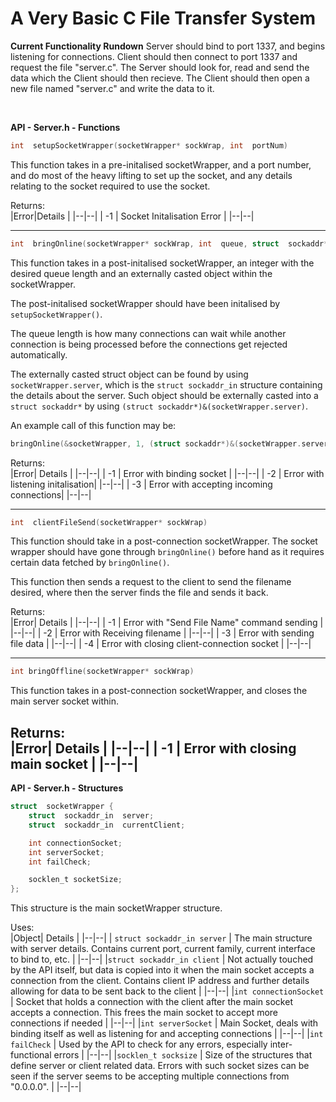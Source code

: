 # A Very Basic C File Transfer System

**Current Functionality Rundown**
Server should bind to port 1337, and begins listening for connections. Client should then connect to port 1337 and request the file "server.c". The Server should look for, read and send the data which the Client should then recieve. The Client should then open a new file named "server.c" and write the data to it.

<br>

**API - Server.h - Functions**

```c
int  setupSocketWrapper(socketWrapper* sockWrap, int  portNum)
```
This function takes in a pre-initalised socketWrapper, and a port number, and do most of the heavy lifting to set up the socket, and any details relating to the socket required to use the socket.

Returns:
<br>
|Error|Details  |
|--|--|
| -1 | Socket Initalisation Error |
|--|--|
<br>

---

```c
int  bringOnline(socketWrapper* sockWrap, int  queue, struct  sockaddr* castedServerStruct)
```
This function takes in a post-initalised socketWrapper, an integer with the desired queue length and an externally casted object within the socketWrapper.

The post-initalised socketWrapper should have been initalised by ```setupSocketWrapper()```.

The queue length is how many connections can wait while another connection is being processed before the connections get rejected automatically.

The externally casted struct object can be found by using ```socketWrapper.server```, which is the ```struct sockaddr_in``` structure containing the details about the server. Such object should be externally casted into a ```struct sockaddr*``` by using ```(struct sockaddr*)&(socketWrapper.server)```.

An example call of this function may be:
```c
bringOnline(&socketWrapper, 1, (struct sockaddr*)&(socketWrapper.server)
```

Returns:
<br>
|Error| Details |
|--|--|
| -1 | Error with binding socket |
|--|--|
| -2 | Error with listening initalisation|
|--|--|
| -3 | Error with accepting incoming connections|
|--|--|
<br>


---
```c
int  clientFileSend(socketWrapper* sockWrap)
```
This function should take in a post-connection socketWrapper. The socket wrapper should have gone through ```bringOnline()``` before hand as it requires certain data fetched by ```bringOnline()```.

This function then sends a request to the client to send the filename desired, where then the server finds the file and sends it back.

Returns:
<br>
|Error| Details |
|--|--|
| -1 | Error with "Send File Name" command sending |
|--|--|
| -2 | Error with Receiving filename |
|--|--|
| -3 | Error with sending file data |
|--|--|
| -4 | Error with closing client-connection socket |
|--|--|
<br>


---

```c
int bringOffline(socketWrapper* sockWrap)
```
This function takes in a post-connection socketWrapper, and closes the main server socket within.

Returns:
<br>
|Error| Details |
|--|--|
| -1 | Error with closing main socket |
|--|--|
<br>
----

**API - Server.h - Structures**
<br>
```c
struct  socketWrapper {
	struct  sockaddr_in  server;
	struct  sockaddr_in  currentClient;

	int connectionSocket;
	int serverSocket;
	int failCheck;

	socklen_t socketSize;
};
```
This structure is the main socketWrapper structure.

Uses:
<br>
|Object| Details |
|--|--|
| `struct sockaddr_in server` | The main structure with server details. Contains current port, current family, current interface to bind to, etc. |
|--|--|
|`struct sockaddr_in client` | Not actually touched by the API itself, but data is copied into it when the main socket accepts a connection from the client. Contains client IP address and further details allowing for data to be sent back to the client |
|--|--|
|`int connectionSocket` | Socket that holds a connection with the client after the main socket accepts a connection. This frees the main socket to accept more connections if needed |
|--|--|
|`int serverSocket` | Main Socket, deals with binding itself as well as listening for and accepting connections |
|--|--|
|`int failCheck` | Used by the API to check for any errors, especially inter-functional errors |
|--|--|
|`socklen_t socksize` | Size of the structures that define server or client related data. Errors with such socket sizes can be seen if the server seems to be accepting multiple connections from "0.0.0.0". |
|--|--|
<br>

